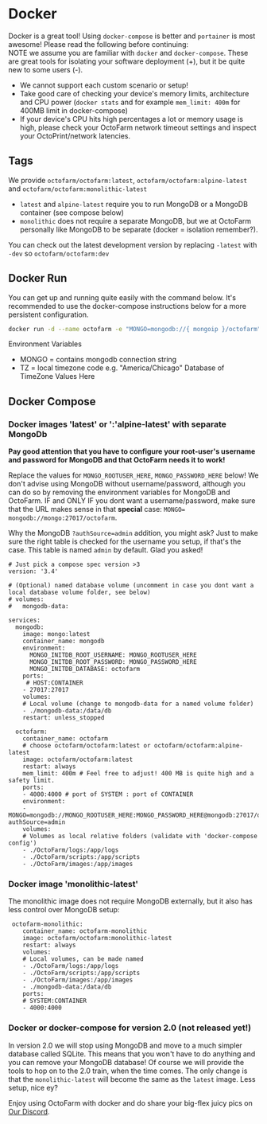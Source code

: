 # Docker

Docker is a great tool! Using `docker-compose` is better and `portainer` is most awesome! Please read the following before continuing:\
NOTE we assume you are familiar with `docker` and `docker-compose`. These are great tools for isolating your software deployment (+), but it be quite new to some users (-).
   - We cannot support each custom scenario or setup!
   - Take good care of checking your device's memory limits, architecture and CPU power (`docker stats` and for example `mem_limit: 400m` for 400MB limit in docker-compose)
   - If your device's CPU hits high percentages a lot or memory usage is high, please check your OctoFarm network timeout settings and inspect your OctoPrint/network latencies.

## Tags

We provide `octofarm/octofarm:latest`, `octofarm/octofarm:alpine-latest` and `octofarm/octofarm:monolithic-latest`
- `latest` and `alpine-latest` require you to run MongoDB or a MongoDB container (see compose below)
- `monolithic` does not require a separate MongoDB, but we at OctoFarm personally like MongoDB to be separate (docker = isolation remember?).

You can check out the latest development version by replacing `-latest` with `-dev` so `octofarm/octofarm:dev`

## Docker Run

You can get up and running quite easily with the command below. It's recommended to use the docker-compose instructions below for a more persistent configuration. 

```sh
docker run -d --name octofarm -e "MONGO=mongodb://{ mongoip }/octofarm" -p4000:4000 octofarm/octofarm -e "TZ=America/Chicago" -v '{your persistent folder}/OctoFarm/scripts/':/scripts/':'rw' -v '<your persistent folder>/OctoFarm/logs/':'/app/logs/':'rw' -v './OctoFarm/images':'/app/images':rw'
```

Environment Variables

- MONGO = contains mongodb connection string
- TZ = local timezone code e.g. "America/Chicago" Database of TimeZone Values Here

## Docker Compose

### Docker images 'latest' or ':'alpine-latest' with separate MongoDb
**Pay good attention that you have to configure your root-user's username and password for MongoDB and that OctoFarm needs it to work!**

Replace the values for `MONGO_ROOTUSER_HERE`, `MONGO_PASSWORD_HERE` below!
We don't advise using MongoDB without username/password, although you can do so by removing the environment variables for MongoDB and OctoFarm. IF and ONLY IF you dont want a username/password, make sure that the URL makes sense in that **special** case: `MONGO= mongodb://mongo:27017/octofarm`.

Why the MongoDB `?authSource=admin` addition, you might ask? Just to make sure the right table is checked for the username you setup, if that's the case. This table is named `admin` by default. Glad you asked!

```docker
# Just pick a compose spec version >3
version: '3.4' 

# (Optional) named database volume (uncomment in case you dont want a local database volume folder, see below)
# volumes:
#   mongodb-data:

services:
  mongodb:
    image: mongo:latest
    container_name: mongodb
    environment:
      MONGO_INITDB_ROOT_USERNAME: MONGO_ROOTUSER_HERE
      MONGO_INITDB_ROOT_PASSWORD: MONGO_PASSWORD_HERE
      MONGO_INITDB_DATABASE: octofarm
    ports:
     # HOST:CONTAINER
    - 27017:27017
    volumes:
    # Local volume (change to mongodb-data for a named volume folder)
    - ./mongodb-data:/data/db
    restart: unless_stopped

  octofarm:
    container_name: octofarm
    # choose octofarm/octofarm:latest or octofarm/octofarm:alpine-latest    
    image: octofarm/octofarm:latest
    restart: always
    mem_limit: 400m # Feel free to adjust! 400 MB is quite high and a safety limit.
    ports:
    - 4000:4000 # port of SYSTEM : port of CONTAINER
    environment:
    - MONGO=mongodb://MONGO_ROOTUSER_HERE:MONGO_PASSWORD_HERE@mongodb:27017/octofarm?authSource=admin
    volumes:
    # Volumes as local relative folders (validate with 'docker-compose config')
    - ./OctoFarm/logs:/app/logs
    - ./OctoFarm/scripts:/app/scripts
    - ./OctoFarm/images:/app/images
```
### Docker image 'monolithic-latest'
The monolithic image does not require MongoDB externally, but it also has less control over MongoDB setup:
```docker
 octofarm-monolithic:
    container_name: octofarm-monolithic
    image: octofarm/octofarm:monolithic-latest
    restart: always
    volumes:
    # Local volumes, can be made named
    - ./OctoFarm/logs:/app/logs   
    - ./OctoFarm/scripts:/app/scripts
    - ./OctoFarm/images:/app/images
    - ./mongodb-data:/data/db 
    ports:
    # SYSTEM:CONTAINER
    - 4000:4000
```

### Docker or docker-compose for version 2.0 (not released yet!)
In version 2.0 we will stop using MongoDB and move to a much simpler database called SQLite. This means that you won't have to do anything and you can remove your MongoDB database!
Of course we will provide the tools to hop on to the 2.0 train, when the time comes. The only change is that the `monolithic-latest` will become the same as the `latest` image. Less setup, nice ey?

Enjoy using OctoFarm with docker and do share your big-flex juicy pics on [Our Discord](https://discord.gg/vjabMUn).
